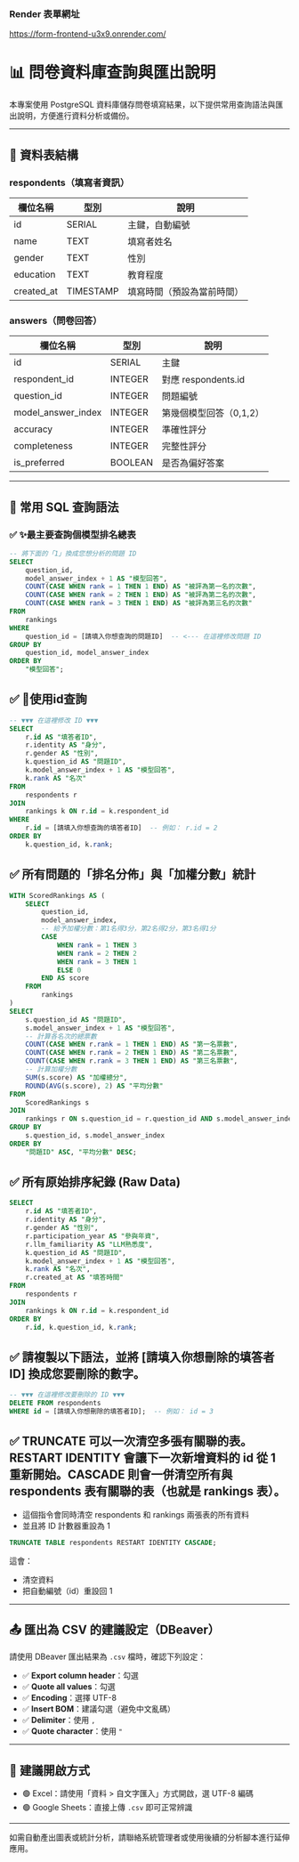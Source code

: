 ### Render 表單網址

https://form-frontend-u3x9.onrender.com/


# 📊 問卷資料庫查詢與匯出說明

本專案使用 PostgreSQL 資料庫儲存問卷填寫結果，以下提供常用查詢語法與匯出說明，方便進行資料分析或備份。

---

## 📌 資料表結構

### respondents（填寫者資訊）

| 欄位名稱      | 型別         | 說明       |
|---------------|--------------|------------|
| id            | SERIAL       | 主鍵，自動編號 |
| name          | TEXT         | 填寫者姓名 |
| gender        | TEXT         | 性別       |
| education     | TEXT         | 教育程度   |
| created_at    | TIMESTAMP    | 填寫時間（預設為當前時間） |

### answers（問卷回答）

| 欄位名稱           | 型別      | 說明 |
|--------------------|-----------|------|
| id                 | SERIAL    | 主鍵 |
| respondent_id      | INTEGER   | 對應 respondents.id |
| question_id        | INTEGER   | 問題編號 |
| model_answer_index | INTEGER   | 第幾個模型回答（0,1,2） |
| accuracy           | INTEGER   | 準確性評分 |
| completeness       | INTEGER   | 完整性評分 |
| is_preferred       | BOOLEAN   | 是否為偏好答案 |

---

## 📄 常用 SQL 查詢語法

### ✅ ✨最主要查詢個模型排名總表

```sql
-- 將下面的「1」換成您想分析的問題 ID
SELECT 
    question_id,
    model_answer_index + 1 AS "模型回答",
    COUNT(CASE WHEN rank = 1 THEN 1 END) AS "被評為第一名的次數",
    COUNT(CASE WHEN rank = 2 THEN 1 END) AS "被評為第二名的次數",
    COUNT(CASE WHEN rank = 3 THEN 1 END) AS "被評為第三名的次數"
FROM 
    rankings
WHERE 
    question_id = [請填入你想查詢的問題ID]  -- <--- 在這裡修改問題 ID
GROUP BY 
    question_id, model_answer_index
ORDER BY 
    "模型回答";
```
## ✅ 🧪使用id查詢

```sql
-- ▼▼▼ 在這裡修改 ID ▼▼▼
SELECT 
    r.id AS "填答者ID",
    r.identity AS "身分",
    r.gender AS "性別",
    k.question_id AS "問題ID",
    k.model_answer_index + 1 AS "模型回答",
    k.rank AS "名次"
FROM 
    respondents r
JOIN 
    rankings k ON r.id = k.respondent_id
WHERE 
    r.id = [請填入你想查詢的填答者ID]  -- 例如： r.id = 2
ORDER BY 
    k.question_id, k.rank;

```

## ✅ 所有問題的「排名分佈」與「加權分數」統計 

```sql
WITH ScoredRankings AS (
    SELECT
        question_id,
        model_answer_index,
        -- 給予加權分數：第1名得3分，第2名得2分，第3名得1分
        CASE 
            WHEN rank = 1 THEN 3
            WHEN rank = 2 THEN 2
            WHEN rank = 3 THEN 1
            ELSE 0 
        END AS score
    FROM 
        rankings
)
SELECT 
    s.question_id AS "問題ID",
    s.model_answer_index + 1 AS "模型回答",
    -- 計算各名次的總票數
    COUNT(CASE WHEN r.rank = 1 THEN 1 END) AS "第一名票數",
    COUNT(CASE WHEN r.rank = 2 THEN 1 END) AS "第二名票數",
    COUNT(CASE WHEN r.rank = 3 THEN 1 END) AS "第三名票數",
    -- 計算加權分數
    SUM(s.score) AS "加權總分",
    ROUND(AVG(s.score), 2) AS "平均分數"
FROM 
    ScoredRankings s
JOIN 
    rankings r ON s.question_id = r.question_id AND s.model_answer_index = r.model_answer_index
GROUP BY 
    s.question_id, s.model_answer_index
ORDER BY 
    "問題ID" ASC, "平均分數" DESC;
```

## ✅ 所有原始排序紀錄 (Raw Data)

```sql
SELECT 
    r.id AS "填答者ID",
    r.identity AS "身分",
    r.gender AS "性別",
    r.participation_year AS "參與年資",
    r.llm_familiarity AS "LLM熟悉度",
    k.question_id AS "問題ID",
    k.model_answer_index + 1 AS "模型回答",
    k.rank AS "名次",
    r.created_at AS "填答時間"
FROM 
    respondents r
JOIN 
    rankings k ON r.id = k.respondent_id
ORDER BY 
    r.id, k.question_id, k.rank;
```

## ✅ 請複製以下語法，並將 [請填入你想刪除的填答者ID] 換成您要刪除的數字。

```sql
-- ▼▼▼ 在這裡修改要刪除的 ID ▼▼▼
DELETE FROM respondents
WHERE id = [請填入你想刪除的填答者ID];  -- 例如： id = 3
```

## ✅ TRUNCATE 可以一次清空多張有關聯的表。RESTART IDENTITY 會讓下一次新增資料的 id 從 1 重新開始。CASCADE 則會一併清空所有與 respondents 表有關聯的表（也就是 rankings 表）。

- 這個指令會同時清空 respondents 和 rankings 兩張表的所有資料
- 並且將 ID 計數器重設為 1

```sql
TRUNCATE TABLE respondents RESTART IDENTITY CASCADE;
```
這會：
- 清空資料
- 把自動編號（id）重設回 1
  
---

## 📤 匯出為 CSV 的建議設定（DBeaver）

請使用 DBeaver 匯出結果為 `.csv` 檔時，確認下列設定：

- ✅ **Export column header**：勾選
- ✅ **Quote all values**：勾選
- ✅ **Encoding**：選擇 UTF-8
- ✅ **Insert BOM**：建議勾選（避免中文亂碼）
- ✅ **Delimiter**：使用 `,`
- ✅ **Quote character**：使用 `"`

---

## 📎 建議開啟方式

- 🟢 Excel：請使用「資料 > 自文字匯入」方式開啟，選 UTF-8 編碼
- 🟢 Google Sheets：直接上傳 `.csv` 即可正常辨識

---

如需自動產出圖表或統計分析，請聯絡系統管理者或使用後續的分析腳本進行延伸應用。

